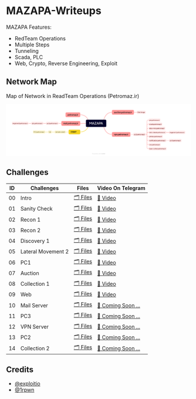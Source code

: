 # MAZAPA-Writeups

MAZAPA Features:
- RedTeam Operations
- Multiple Steps
- Tunneling
- Scada, PLC
- Web, Crypto, Reverse Engineering, Exploit

## Network Map

Map of Network in ReadTeam Operations (Petromaz.ir)

![Petromaz Map](./00-Intro/01-Map.png)

## Challenges

| ID | Challenges | Files | Video On Telegram |
|---|---|---|---|
| 00 | Intro | [🗂 Files](./00-Intro/) | [🎥 Video](https://t.me/securation/1657) |
| 01 | Sanity Check | [🗂 Files](./01-Sanity-Check/) | [🎥 Video](https://t.me/securation/1658) |
| 02 | Recon 1 | [🗂 Files](./02-03-Recon%201%20&%202/) | [🎥 Video](https://t.me/securation/1658) |
| 03 | Recon 2 | [🗂 Files](./02-03-Recon%201%20&%202/) | [🎥 Video](https://t.me/securation/1658) |
| 04 | Discovery 1 | [🗂 Files](./04-Discovery-1/) | [🎥 Video](https://t.me/securation/1659) |
| 05 | Lateral Movement 2 | [🗂 Files](./05-Lateral-Movement-2/) | [🎥 Video](https://t.me/securation/1660) |
| 06 | PC1 | [🗂 Files](./06-PC1/) | [🎥 Video](https://t.me/securation/1661) |
| 07 | Auction | [🗂 Files](./07-Auction/) | [🎥 Video](https://t.me/securation/1662) |
| 08 | Collection 1 | [🗂 Files](./08-Collection-1/) | [🎥 Video](https://t.me/securation/1663) |
| 09 | Web | [🗂 Files](./09-Web/) | [🎥 Video](https://t.me/securation/1664) |
| 10 | Mail Server | [🗂 Files](./10-Mail-Server/) | [👾 Coming Soon ...](./00-Intro/) |
| 11 | PC3 | [🗂 Files](./11-PC3/) | [👾 Coming Soon ...](./00-Intro/) |
| 12 | VPN Server | [🗂 Files](./12-VPN-Server/) | [👾 Coming Soon ...](./00-Intro/) |
| 13 | PC2 | [🗂 Files](./13-PC2/) | [👾 Coming Soon ...](./00-Intro/) |
| 14 | Collection 2 | [🗂 Files](./14-Collection-2/) | [👾 Coming Soon ...](./00-Intro/) |


## Credits

- [@exploitio](https://x.com/exploitio)
- [@1rpwn](https://x.com/1rpwn)
